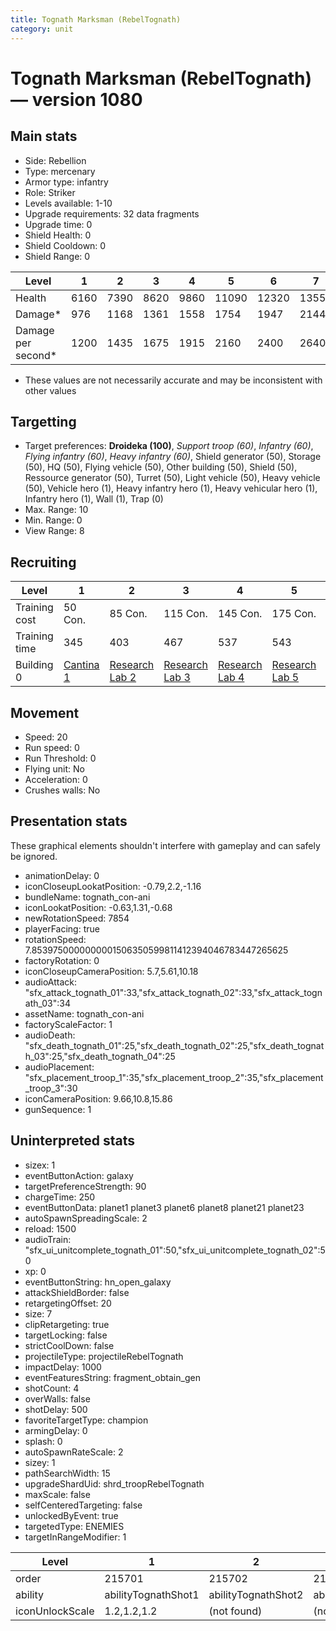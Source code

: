 ```yaml
---
title: Tognath Marksman (RebelTognath)
category: unit
---
```


# Tognath Marksman (RebelTognath) — version 1080

## Main stats

  * Side: Rebellion
  * Type: mercenary
  * Armor type: infantry
  * Role: Striker
  * Levels available: 1-10
  * Upgrade requirements: 32 data fragments
  * Upgrade time: 0
  * Shield Health: 0
  * Shield Cooldown: 0
  * Shield Range: 0

|Level             |1   |2   |3   |4   |5    |6    |7    |8    |9    |10   |
|------------------|----|----|----|----|-----|-----|-----|-----|-----|-----|
|Health            |6160|7390|8620|9860|11090|12320|13550|14780|16020|18480|
|Damage*           |976 |1168|1361|1558|1754 |1947 |2144 |2336 |2529 |2918 |
|Damage per second*|1200|1435|1675|1915|2160 |2400 |2640 |2875 |3115 |3590 |

* These values are not necessarily accurate and may be inconsistent with other values

## Targetting

  * Target preferences: **Droideka (100)**, _Support troop (60)_, _Infantry (60)_, _Flying infantry (60)_, _Heavy infantry (60)_, Shield generator (50), Storage (50), HQ (50), Flying vehicle (50), Other building (50), Shield (50), Ressource generator (50), Turret (50), Light vehicle (50), Heavy vehicle (50), Vehicle hero (1), Heavy infantry hero (1), Heavy vehicular hero (1), Infantry hero (1), Wall (1), Trap (0)
  * Max. Range: 10
  * Min. Range: 0
  * View Range: 8

## Recruiting

|Level        |1                                       |2                                     |3                                     |4                                     |5                                     |6                                     |7                                     |8                                     |9                                     |10                                     |
|-------------|----------------------------------------|--------------------------------------|--------------------------------------|--------------------------------------|--------------------------------------|--------------------------------------|--------------------------------------|--------------------------------------|--------------------------------------|---------------------------------------|
|Training cost|50 Con.                                 |85 Con.                               |115 Con.                              |145 Con.                              |175 Con.                              |205 Con.                              |235 Con.                              |265 Con.                              |295 Con.                              |325 Con.                               |
|Training time|345                                     |403                                   |467                                   |537                                   |543                                   |549                                   |555                                   |561                                   |567                                   |573                                    |
|Building 0   |[Cantina 1](rebelContrabandCantina.html)|[Research Lab 2](rebelOffenseLab.html)|[Research Lab 3](rebelOffenseLab.html)|[Research Lab 4](rebelOffenseLab.html)|[Research Lab 5](rebelOffenseLab.html)|[Research Lab 6](rebelOffenseLab.html)|[Research Lab 7](rebelOffenseLab.html)|[Research Lab 8](rebelOffenseLab.html)|[Research Lab 9](rebelOffenseLab.html)|[Research Lab 10](rebelOffenseLab.html)|

## Movement

  * Speed: 20
  * Run speed: 0
  * Run Threshold: 0
  * Flying unit: No
  * Acceleration: 0
  * Crushes walls: No

## Presentation stats

These graphical elements shouldn't interfere with gameplay and can safely be ignored.

  * animationDelay: 0
  * iconCloseupLookatPosition: -0.79,2.2,-1.16
  * bundleName: tognath_con-ani
  * iconLookatPosition: -0.63,1.31,-0.68
  * newRotationSpeed: 7854
  * playerFacing: true
  * rotationSpeed: 7.8539750000000001506350599811412394046783447265625
  * factoryRotation: 0
  * iconCloseupCameraPosition: 5.7,5.61,10.18
  * audioAttack: "sfx_attack_tognath_01":33,"sfx_attack_tognath_02":33,"sfx_attack_tognath_03":34
  * assetName: tognath_con-ani
  * factoryScaleFactor: 1
  * audioDeath: "sfx_death_tognath_01":25,"sfx_death_tognath_02":25,"sfx_death_tognath_03":25,"sfx_death_tognath_04":25
  * audioPlacement: "sfx_placement_troop_1":35,"sfx_placement_troop_2":35,"sfx_placement_troop_3":30
  * iconCameraPosition: 9.66,10.8,15.86
  * gunSequence: 1

## Uninterpreted stats

  * sizex: 1
  * eventButtonAction: galaxy
  * targetPreferenceStrength: 90
  * chargeTime: 250
  * eventButtonData: planet1 planet3 planet6 planet8 planet21 planet23
  * autoSpawnSpreadingScale: 2
  * reload: 1500
  * audioTrain: "sfx_ui_unitcomplete_tognath_01":50,"sfx_ui_unitcomplete_tognath_02":50
  * xp: 0
  * eventButtonString: hn_open_galaxy
  * attackShieldBorder: false
  * retargetingOffset: 20
  * size: 7
  * clipRetargeting: true
  * targetLocking: false
  * strictCoolDown: false
  * projectileType: projectileRebelTognath
  * impactDelay: 1000
  * eventFeaturesString: fragment_obtain_gen
  * shotCount: 4
  * overWalls: false
  * shotDelay: 500
  * favoriteTargetType: champion
  * armingDelay: 0
  * splash: 0
  * autoSpawnRateScale: 2
  * sizey: 1
  * pathSearchWidth: 15
  * upgradeShardUid: shrd_troopRebelTognath
  * maxScale: false
  * selfCenteredTargeting: false
  * unlockedByEvent: true
  * targetedType: ENEMIES
  * targetInRangeModifier: 1

|Level          |1                  |2                  |3                  |4                  |5                  |6                  |7                  |8                  |9                  |10                  |
|---------------|-------------------|-------------------|-------------------|-------------------|-------------------|-------------------|-------------------|-------------------|-------------------|--------------------|
|order          |215701             |215702             |215703             |215704             |215705             |215706             |215707             |215708             |215709             |215710              |
|ability        |abilityTognathShot1|abilityTognathShot2|abilityTognathShot3|abilityTognathShot4|abilityTognathShot5|abilityTognathShot6|abilityTognathShot7|abilityTognathShot8|abilityTognathShot9|abilityTognathShot10|
|iconUnlockScale|1.2,1.2,1.2        |(not found)        |(not found)        |(not found)        |(not found)        |(not found)        |(not found)        |(not found)        |(not found)        |(not found)         |

